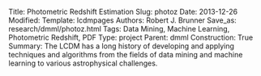 Title: Photometric Redshift Estimation
Slug: photoz
Date: 2013-12-26
Modified: 
Template: lcdmpages
Authors: Robert J. Brunner
Save_as: research/dmml/photoz.html
Tags: Data Mining, Machine Learning, Photometric Redshift, PDF
Type: project
Parent: dmml
Construction: True
Summary: The LCDM has a long history of developing and applying techniques and algorithms from the fields of data mining and machine learning to various astrophysical challenges.
